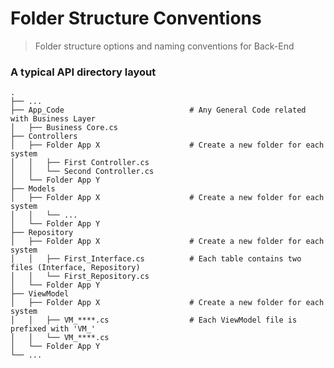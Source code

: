 Folder Structure Conventions
============================

> Folder structure options and naming conventions for Back-End

### A typical API directory layout
    .
    ├── ...
    ├── App_Code                            # Any General Code related with Business Layer
    │   ├── Business Core.cs
    ├── Controllers                         
    │   ├── Folder App X                    # Create a new folder for each system
    │   │   ├── First Controller.cs
    │   │   └── Second Controller.cs
    │   └── Folder App Y
    ├── Models                         
    │   ├── Folder App X                    # Create a new folder for each system
    │   │   └── ...
    │   └── Folder App Y
    ├── Repository
    │   ├── Folder App X                    # Create a new folder for each system
    │   │   ├── First_Interface.cs          # Each table contains two files (Interface, Repository)
    │   │   └── First_Repository.cs         
    │   └── Folder App Y
    ├── ViewModel
    │   ├── Folder App X                    # Create a new folder for each system
    │   │   ├── VM_****.cs                  # Each ViewModel file is prefixed with 'VM_'
    │   │   └── VM_****.cs
    │   └── Folder App Y
    └── ...

